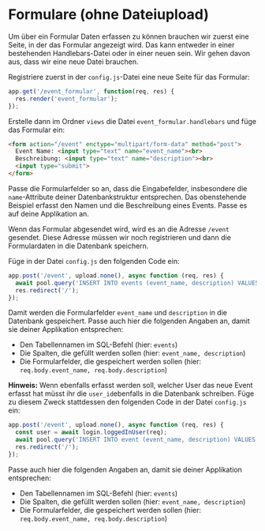 # Formulare (ohne Dateiupload)

Um über ein Formular Daten erfassen zu können brauchen wir zuerst eine Seite, in der das Formular angezeigt wird. Das kann entweder in einer bestehenden Handlebars-Datei oder in einer neuen sein.
Wir gehen davon aus, dass wir eine neue Datei brauchen.

Registriere zuerst in der `config.js`-Datei eine neue Seite für das Formular:

```js
app.get('/event_formular', function(req, res) {
  res.render('event_formular');
});
```

Erstelle dann im Ordner `views` die Datei `event_formular.handlebars` und füge das Formular ein:

```html
<form action="/event" enctype="multipart/form-data" method="post">
  Event Name: <input type="text" name="event_name"><br>
  Beschreibung: <input type="text" name="description"><br>
  <input type="submit">
</form>
```

Passe die Formularfelder so an, dass die Eingabefelder, insbesondere die `name`-Attribute deiner Datenbankstruktur entsprechen. Das obenstehende Beispiel erfasst den Namen und die Beschreibung eines Events. Passe es auf deine Applikation an.

Wenn das Formular abgesendet wird, wird es an die Adresse `/event` gesendet. Diese Adresse müssen wir noch registrieren und dann die Formulardaten in die Datenbank speichern.

Füge in der Datei `config.js` den folgenden Code ein:

```js
app.post('/event', upload.none(), async function (req, res) {
  await pool.query('INSERT INTO events (event_name, description) VALUES ($1, $2)', [req.body.event_name, req.body.description]);
  res.redirect('/');
});
```

Damit werden die Formularfelder `event_name` und `description` in die Datenbank gespeichert. Passe auch hier die folgenden Angaben an, damit sie deiner Applikation entsprechen:

* Den Tabellennamen im SQL-Befehl (hier: `events`)
* Die Spalten, die gefüllt werden sollen (hier: `event_name, description`)
* Die Formularfelder, die gespeichert werden sollen (hier: `req.body.event_name, req.body.description`)

**Hinweis:** Wenn ebenfalls erfasst werden soll, welcher User das neue Event erfasst hat müsst ihr die `user_id`ebenfalls in die Datenbank schreiben. Füge zu diesem Zweck stattdessen den folgenden Code in der Datei `config.js` ein: 

```js
app.post('/event', upload.none(), async function (req, res) {
  const user = await login.loggedInUser(req);
  await pool.query('INSERT INTO event (event_name, description) VALUES ($1, $2, $3)', [req.body.event_name, req.body.description, user.id]);
  res.redirect('/');
});
```
Passe auch hier die folgenden Angaben an, damit sie deiner Applikation entsprechen:

* Den Tabellennamen im SQL-Befehl (hier: `events`)
* Die Spalten, die gefüllt werden sollen (hier: `event_name, description`)
* Die Formularfelder, die gespeichert werden sollen (hier: `req.body.event_name, req.body.description`)

